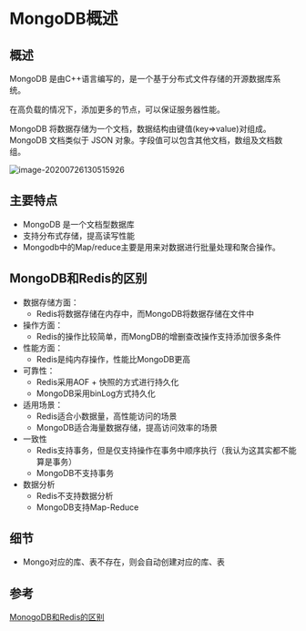 # MongoDB概述



## 概述

MongoDB 是由C++语言编写的，是一个基于分布式文件存储的开源数据库系统。

在高负载的情况下，添加更多的节点，可以保证服务器性能。

MongoDB 将数据存储为一个文档，数据结构由键值(key=>value)对组成。MongoDB 文档类似于 JSON 对象。字段值可以包含其他文档，数组及文档数组。

![image-20200726130515926](https://tva1.sinaimg.cn/large/007S8ZIlgy1gh4ajkbf6xj30vu092di9.jpg)





## 主要特点

- MongoDB 是一个文档型数据库
- 支持分布式存储，提高读写性能
- Mongodb中的Map/reduce主要是用来对数据进行批量处理和聚合操作。





## MongoDB和Redis的区别

- 数据存储方面：
  - Redis将数据存储在内存中，而MongoDB将数据存储在文件中
- 操作方面：
  - Redis的操作比较简单，而MongDB的增删查改操作支持添加很多条件
- 性能方面：
  - Redis是纯内存操作，性能比MongoDB更高
- 可靠性：
  - Redis采用AOF + 快照的方式进行持久化
  - MongoDB采用binLog方式持久化
- 适用场景：
  - Redis适合小数据量，高性能访问的场景
  - MongoDB适合海量数据存储，提高访问效率的场景
- 一致性
  - Redis支持事务，但是仅支持操作在事务中顺序执行（我认为这其实都不能算是事务）
  - MongoDB不支持事务
- 数据分析
  - Redis不支持数据分析
  - MongoDB支持Map-Reduce





## 细节

- Mongo对应的库、表不存在，则会自动创建对应的库、表





## 参考

[MonogoDB和Redis的区别](https://www.cnblogs.com/java-spring/p/9488227.html)



